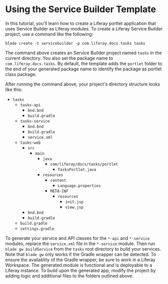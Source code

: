 # Using the Service Builder Template

In this tutorial, you'll learn how to create a Liferay portlet application that
uses Service Builder as Liferay modules. To create a Liferay Service Builder
project, use a command like the following:

    blade create -t servicebuilder -p com.liferay.docs.tasks tasks

The command above creates an Service Builder project named `tasks` in the
current directory. You also set the package name to `com.liferay.docs.tasks`. By
default, the template adds the `portlet` folder to the end of your generated
package name to identify the package as portlet class package.

After running the command above, your project's directory structure looks like
this:

- `tasks`
    - `tasks-api`
        - `bnd.bnd`
        - `build.gradle`
    - `tasks-service`
        - `bnd.bnd`
        - `build.gradle`
        - `service.xml`
    - `tasks-web`
        - `src`
            - `main`
                - `java`
                    - `com/liferay/docs/tasks/portlet`
                        - `TasksPortlet.java`
                - `resources`
                    - `content`
                        - `Language.properties`
                    - `META-INF`
                        - `resources`
                            - `init.jsp`
                            - `view.jsp`
        - `bnd.bnd`
        - `build.gradle`
    - `build.gradle`
    - `settings.gradle`

To generate your service and API classes for the `*-api` and `*-service`
modules, replace the `service.xml` file in the `*-service` module. Then run
`blade gw buildService` from the `tasks` root directory to build your services.
Note that `blade gw` only works if the Gradle wrapper can be detected. To ensure
the availablity of the Gradle wrapper, be sure to work in a Liferay Workspace.
The generated module is functional and is deployable to a Liferay instance. To
build upon the generated app, modify the project by adding logic and additional
files to the folders outlined above.
